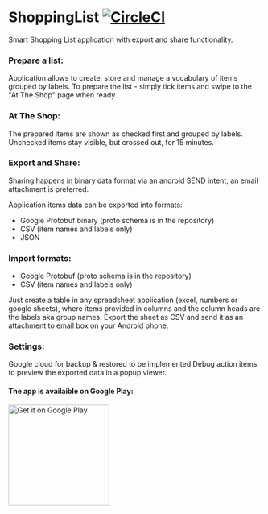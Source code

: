 # ShoppingList   [![CircleCI](https://circleci.com/gh/mabrosim/ShoppingList.svg?style=svg)](https://circleci.com/gh/mabrosim/ShoppingList)

Smart Shopping List application with export and share functionality.

### Prepare a list:
Application allows to create, store and manage a vocabulary of items grouped by labels.
To prepare the list - simply tick items and swipe to the "At The Shop" page when ready.

### At The Shop:
The prepared items are shown as checked first and grouped by labels.
Unchecked items stay visible, but crossed out, for 15 minutes.

### Export and Share:
Sharing happens in binary data format via an android SEND intent, 
an email attachment is preferred.

Application items data can be exported into formats:
- Google Protobuf binary (proto schema is in the repository)
- CSV (item names and labels only)
- JSON

### Import formats:
- Google Protobuf (proto schema is in the repository)
- CSV (item names and labels only)

Just create a table in any spreadsheet application (excel, numbers or google sheets),
where items provided in columns and the column heads are the labels aka group names.
Export the sheet as CSV and send it as an attachment to email box on your Android phone.

### Settings:
Google cloud for backup & restored to be implemented
Debug action items to preview the exported data in a popup viewer.


#### The app is availaible on Google Play:

<a href="https://play.google.com/store/apps/details?id=fi.mabrosim.shoppinglist" target="top">
   <img alt="Get it on Google Play"
        src="https://play.google.com/intl/en_us/badges/images/apps/en-play-badge.png" width="200"/>
</a>
